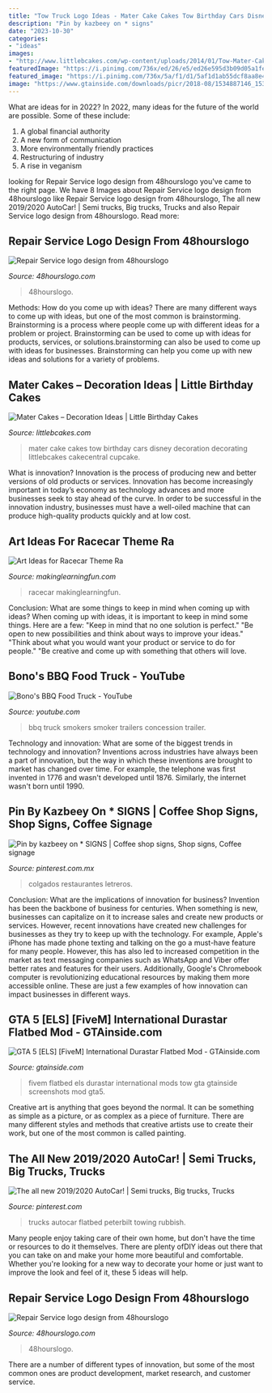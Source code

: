 ```yaml
---
title: "Tow Truck Logo Ideas - Mater Cake Cakes Tow Birthday Cars Disney Decoration Decorating Littlebcakes Cakecentral Cupcake"
description: "Pin by kazbeey on * signs"
date: "2023-10-30"
categories:
- "ideas"
images:
- "http://www.littlebcakes.com/wp-content/uploads/2014/01/Tow-Mater-Cake.jpg"
featuredImage: "https://i.pinimg.com/736x/ed/26/e5/ed26e595d3b09d05a1fef34a2bd736e4.jpg"
featured_image: "https://i.pinimg.com/736x/5a/f1/d1/5af1d1ab55dcf8aa8e43f0b76db2a0d2--coffee-signs-shop-signs.jpg"
image: "https://www.gtainside.com/downloads/picr/2018-08/1534887146_1534886928_els-fivem-international-durastar-flatbed.jpg"
---
```



What are ideas for in 2022?
In 2022, many ideas for the future of the world are possible. Some of these include: 
1. A global financial authority 
2. A new form of communication 
3. More environmentally friendly practices 
4. Restructuring of industry 
5. A rise in veganism 

	

		
looking for Repair Service logo design from 48hourslogo you've came to the right page. We have 8 Images about Repair Service logo design from 48hourslogo like Repair Service logo design from 48hourslogo, The all new 2019/2020 AutoCar! | Semi trucks, Big trucks, Trucks and also Repair Service logo design from 48hourslogo. Read more:
		
    
## Repair Service Logo Design From 48hourslogo

<img loading=lazy src="https://www.48hourslogo.com/48hourslogo_data/2020/06/30/98306_1593529852.png" onerror="this.onerror=null;this.src='https://tse4.mm.bing.net/th?id=OIP.Rqke7PYq_edchqX-1FSdXgAAAA&amp;pid=15.1';" alt="Repair Service logo design from 48hourslogo">

_Source: 48hourslogo.com_

>48hourslogo. 

	

Methods: How do you come up with ideas?
There are many different ways to come up with ideas, but one of the most common is brainstorming. Brainstorming is a process where people come up with different ideas for a problem or project. Brainstorming can be used to come up with ideas for products, services, or solutions.brainstorming can also be used to come up with ideas for businesses. Brainstorming can help you come up with new ideas and solutions for a variety of problems.

    
## Mater Cakes – Decoration Ideas | Little Birthday Cakes

<img loading=lazy src="http://www.littlebcakes.com/wp-content/uploads/2014/01/Tow-Mater-Cake.jpg" onerror="this.onerror=null;this.src='https://tse3.mm.bing.net/th?id=OIP.eoLYlS3ApzMpNu9o6qGyNAHaE8&amp;pid=15.1';" alt="Mater Cakes – Decoration Ideas | Little Birthday Cakes">

_Source: littlebcakes.com_

>mater cake cakes tow birthday cars disney decoration decorating littlebcakes cakecentral cupcake. 

	

What is innovation?
Innovation is the process of producing new and better versions of old products or services. Innovation has become increasingly important in today’s economy as technology advances and more businesses seek to stay ahead of the curve. In order to be successful in the innovation industry, businesses must have a well-oiled machine that can produce high-quality products quickly and at low cost.

    
## Art Ideas For Racecar Theme Ra

<img loading=lazy src="https://www.makinglearningfun.com/images/photos/RacecarMiniBingo.jpg" onerror="this.onerror=null;this.src='https://tse3.mm.bing.net/th?id=OIP.-JV-AKsJJsgM3pazNq-MEwHaFr&amp;pid=15.1';" alt="Art Ideas for Racecar Theme Ra">

_Source: makinglearningfun.com_

>racecar makinglearningfun. 

	

Conclusion: What are some things to keep in mind when coming up with ideas?
When coming up with ideas, it is important to keep in mind some things. Here are a few:
"Keep in mind that no one solution is perfect."
"Be open to new possibilities and think about ways to improve your ideas."
"Think about what you would want your product or service to do for people."
"Be creative and come up with something that others will love.

    
## Bono&#039;s BBQ Food Truck - YouTube

<img loading=lazy src="https://i.ytimg.com/vi/CFPahd6kRaI/maxresdefault.jpg" onerror="this.onerror=null;this.src='https://tse4.mm.bing.net/th?id=OIP.dwX-mqmA6uG_zZTMTnVuywHaEK&amp;pid=15.1';" alt="Bono&#039;s BBQ Food Truck - YouTube">

_Source: youtube.com_

>bbq truck smokers smoker trailers concession trailer. 

	

Technology and innovation: What are some of the biggest trends in technology and innovation?
Inventions across industries have always been a part of innovation, but the way in which these inventions are brought to market has changed over time. For example, the telephone was first invented in 1776 and wasn't developed until 1876. Similarly, the internet wasn't born until 1990.

    
## Pin By Kazbeey On * SIGNS | Coffee Shop Signs, Shop Signs, Coffee Signage

<img loading=lazy src="https://i.pinimg.com/736x/5a/f1/d1/5af1d1ab55dcf8aa8e43f0b76db2a0d2--coffee-signs-shop-signs.jpg" onerror="this.onerror=null;this.src='https://tse3.mm.bing.net/th?id=OIP.e3BfWPtHkEFThgLYaGCx7AHaLB&amp;pid=15.1';" alt="Pin by kazbeey on * SIGNS | Coffee shop signs, Shop signs, Coffee signage">

_Source: pinterest.com.mx_

>colgados restaurantes letreros. 

	

Conclusion: What are the implications of innovation for business?
Invention has been the backbone of business for centuries. When something is new, businesses can capitalize on it to increase sales and create new products or services. However, recent innovations have created new challenges for businesses as they try to keep up with the technology. For example, Apple's iPhone has made phone texting and talking on the go a must-have feature for many people. However, this has also led to increased competition in the market as text messaging companies such as WhatsApp and Viber offer better rates and features for their users. Additionally, Google's Chromebook computer is revolutionizing educational resources by making them more accessible online. These are just a few examples of how innovation can impact businesses in different ways.

    
## GTA 5 [ELS] [FiveM] International Durastar Flatbed Mod - GTAinside.com

<img loading=lazy src="https://www.gtainside.com/downloads/picr/2018-08/1534887146_1534886928_els-fivem-international-durastar-flatbed.jpg" onerror="this.onerror=null;this.src='https://tse2.mm.bing.net/th?id=OIP.U1Bt8lQsYsmZeRZX6wpz1QHaEp&amp;pid=15.1';" alt="GTA 5 [ELS] [FiveM] International Durastar Flatbed Mod - GTAinside.com">

_Source: gtainside.com_

>fivem flatbed els durastar international mods tow gta gtainside screenshots mod gta5. 

	

Creative art is anything that goes beyond the normal. It can be something as simple as a picture, or as complex as a piece of furniture. There are many different styles and methods that creative artists use to create their work, but one of the most common is called painting.

    
## The All New 2019/2020 AutoCar! | Semi Trucks, Big Trucks, Trucks

<img loading=lazy src="https://i.pinimg.com/736x/ed/26/e5/ed26e595d3b09d05a1fef34a2bd736e4.jpg" onerror="this.onerror=null;this.src='https://tse2.mm.bing.net/th?id=OIP.FUrUFKZs8rxsijHjscm96AHaG1&amp;pid=15.1';" alt="The all new 2019/2020 AutoCar! | Semi trucks, Big trucks, Trucks">

_Source: pinterest.com_

>trucks autocar flatbed peterbilt towing rubbish. 

	

Many people enjoy taking care of their own home, but don't have the time or resources to do it themselves. There are plenty ofDIY ideas out there that you can take on and make your home more beautiful and comfortable. Whether you're looking for a new way to decorate your home or just want to improve the look and feel of it, these 5 ideas will help.

    
## Repair Service Logo Design From 48hourslogo

<img loading=lazy src="https://www.48hourslogo.com/48hourslogo_data/2020/09/02/100678_1599019384.jpg" onerror="this.onerror=null;this.src='https://tse3.mm.bing.net/th?id=OIP.arQCirDS3x77fTizVj36CAAAAA&amp;pid=15.1';" alt="Repair Service logo design from 48hourslogo">

_Source: 48hourslogo.com_

>48hourslogo. 

	

There are a number of different types of innovation, but some of the most common ones are product development, market research, and customer service.

